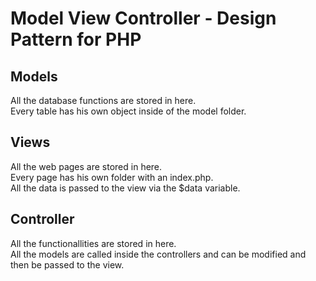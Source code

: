 # Model View Controller - Design Pattern for PHP

## Models

All the database functions are stored in here.  
Every table has his own object inside of the model folder.

## Views

All the web pages are stored in here.  
Every page has his own folder with an index.php.  
All the data is passed to the view via the $data variable.

## Controller

All the functionallities are stored in here.  
All the models are called inside the controllers and can be modified and then be passed to the view.